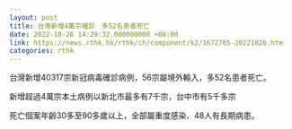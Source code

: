 ```yaml
---
layout: post
title: 台灣新增4萬宗確診　多52名患者死亡
date: 2022-10-26 14:29:32.000000000 +08:00
link: https://news.rthk.hk/rthk/ch/component/k2/1672765-20221026.htm
categories: rthk
---
```


台灣新增40317宗新冠病毒確診病例，56宗屬境外輸入，多52名患者死亡。

新增超過4萬宗本土病例以新北市最多有7千宗，台中市有5千多宗

死亡個案年齡30多至90多歲以上，全部屬重度感染、48人有長期病患。
